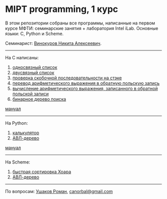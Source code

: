 # MIPT programming, 1 курс

В этом репозитории собраны все программы, написанные на первом курсе МФТИ: семинарские занятия + лаборатория Intel iLab.
Основные языки: С, Python и Scheme.

Семинарист: [Винокуров Никита Алексеевич](http://wikimipt.org/wiki/Винокуров_Никита_Алексеевич "Винокуров Никита Алексеевич").
***
На C написаны:

1. [односвязный список](https://github.com/canorbal/1_year_MIPT/blob/master/C/singly_linked_list.c)
2. [двусвязный список](https://github.com/canorbal/1_year_MIPT/blob/master/C/doubly_linked_list.c)
3. [проверка скобочной последовательности на стэке](https://github.com/canorbal/1_year_MIPT/blob/master/C/brackets_on_stack.c)
4. [перевод арифметического выражения в обратную польскую запись](https://github.com/canorbal/1_year_MIPT/blob/master/C/to_RPN.c)
5. [вычисление арифметического выражения, записанного в обратной польской записи](https://github.com/canorbal/1_year_MIPT/blob/master/C/RPN_calculate.c)
6. [бинарное дерево поиска](https://github.com/canorbal/1_year_MIPT/blob/master/C/binary_search_tree.c)

[мануал](https://github.com/canorbal/1_year_MIPT/blob/master/C/README.md)
***
На Python:

1. [калькулятор](https://github.com/canorbal/1_year_MIPT/blob/master/python/calculus.py)
2. [АВЛ-дерево](https://github.com/canorbal/1_year_MIPT/blob/master/python/AVL_tree.py)

[мануал](https://github.com/canorbal/1_year_MIPT/blob/master/python/README.md)

***
На Scheme:

1. [быстрая сортировка Хоара](https://github.com/canorbal/1_year_MIPT/blob/master/Scheme/qsort.scm)
2. [АВЛ-дерево](https://github.com/canorbal/1_year_MIPT/blob/master/Scheme/AVL_tree.scm)

***
По вопросам: [Ушаков Роман](https://vk.com/romaushakov1000), canorbal@gmail.com

